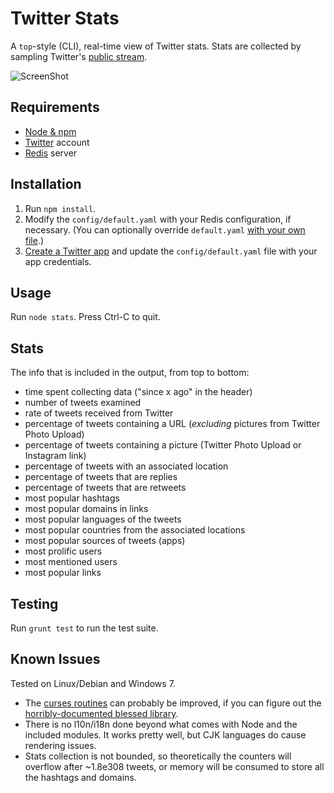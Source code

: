 # Twitter Stats

A `top`-style (CLI), real-time view of Twitter stats. Stats are collected by sampling Twitter's [public stream](https://dev.twitter.com/docs/streaming-apis/streams/public).

![ScreenShot](https://raw.github.com/eheikes/twitter-stats/screenshots/images/screenshot.png)

## Requirements

* [Node & npm](http://nodejs.org/)
* [Twitter](https://twitter.com/) account
* [Redis](http://redis.io/) server

## Installation

1. Run `npm install`.
2. Modify the `config/default.yaml` with your Redis configuration, if necessary. (You can optionally override `default.yaml` [with your own file](https://github.com/lorenwest/node-config/wiki/Configuration-Files).)
3. [Create a Twitter app](https://dev.twitter.com/docs/auth/tokens-devtwittercom) and update the `config/default.yaml` file with your app credentials.

## Usage

Run `node stats`. Press Ctrl-C to quit.

## Stats

The info that is included in the output, from top to bottom:

* time spent collecting data ("since x ago" in the header)
* number of tweets examined
* rate of tweets received from Twitter
* percentage of tweets containing a URL (_excluding_ pictures from Twitter Photo Upload)
* percentage of tweets containing a picture (Twitter Photo Upload or Instagram link)
* percentage of tweets with an associated location
* percentage of tweets that are replies
* percentage of tweets that are retweets
* most popular hashtags
* most popular domains in links
* most popular languages of the tweets
* most popular countries from the associated locations
* most popular sources of tweets (apps)
* most prolific users
* most mentioned users
* most popular links

## Testing

Run `grunt test` to run the test suite.

## Known Issues

Tested on Linux/Debian and Windows 7.

* The [curses routines](lib/formatter.js) can probably be improved, if you can figure out the [horribly-documented blessed library](https://github.com/chjj/blessed).
* There is no l10n/i18n done beyond what comes with Node and the included modules. It works pretty well, but CJK languages do cause rendering issues.
* Stats collection is not bounded, so theoretically the counters will overflow after ~1.8e308 tweets, or memory will be consumed to store all the hashtags and domains.
